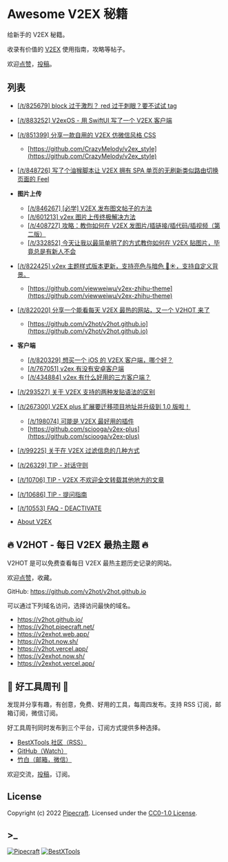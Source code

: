 # Awesome V2EX 秘籍

给新手的 V2EX 秘籍。

收录有价值的 [V2EX](https://www.v2ex.com/) 使用指南，攻略等帖子。

欢迎[点赞](https://github.com/v2hot/awesome-v2ex-tips)，[投稿](https://github.com/v2hot/awesome-v2ex-tips/issues)。

## 列表

- [[/t/825679] block 过于激烈？ red 过于刺眼？要不试试 tag](https://www.v2ex.com/t/825679)

- [[/t/883252] V2exOS - 用 SwiftUI 写了一个 V2EX 客户端](https://www.v2ex.com/t/883252)

- [[/t/851399] 分享一款自用的 V2EX 仿微信风格 CSS](https://www.v2ex.com/t/851399)

  - [https://github.com/CrazyMelody/v2ex_style](https://github.com/CrazyMelody/v2ex_style)

- [[/t/848726] 写了个油猴脚本让 V2EX 拥有 SPA 单页的无刷新类似路由切换页面的 Feel](https://www.v2ex.com/t/848726)

- **图片上传**

  - [[/t/846267] [必学] V2EX 发布图文帖子的方法](https://www.v2ex.com/t/846267)
  - [[/t/601213] v2ex 图片上传终极解决方法](https://www.v2ex.com/t/601213)
  - [[/t/408727] 攻略：教你如何在 V2EX 发图片/插链接/插代码/插视频（第二版）](https://www.v2ex.com/t/408727)
  - [[/t/332852] 今天让我以最简单明了的方式教你如何在 V2EX 贴图片，毕竟总是有新人不会](https://www.v2ex.com/t/332852)

- [[/t/822425] v2ex 主题样式版本更新，支持亮色与暗色 🌙☀️，支持自定义背景。](https://www.v2ex.com/t/822425)

  - [https://github.com/viewweiwu/v2ex-zhihu-theme](https://github.com/viewweiwu/v2ex-zhihu-theme)

- [[/t/822020] 分享一个能看每天 V2EX 最热的网站，又一个 V2HOT 来了](https://www.v2ex.com/t/822020)

  - [https://github.com/v2hot/v2hot.github.io](https://github.com/v2hot/v2hot.github.io)

- **客户端**

  - [[/t/820329] 想买一个 iOS 的 V2EX 客户端，哪个好？](https://www.v2ex.com/t/820329)
  - [[/t/767051] v2ex 有没有安卓客户端](https://www.v2ex.com/t/767051)
  - [[/t/434884] v2ex 有什么好用的三方客户端？](https://www.v2ex.com/t/434884)

- [[/t/293527] 关于 V2EX 支持的两种发贴语法的区别](https://www.v2ex.com/t/293527)

- [[/t/267300] V2EX plus 扩展要迁移项目地址并升级到 1.0 版啦！](https://www.v2ex.com/t/267300)

  - [[/t/198074] 可能是 V2EX 最好用的插件](https://www.v2ex.com/t/198074)
  - [https://github.com/sciooga/v2ex-plus](https://github.com/sciooga/v2ex-plus)

- [[/t/99225] 关于在 V2EX 过滤信息的几种方式](https://www.v2ex.com/t/99225)

- [[/t/26329] TIP - 对话守则](https://www.v2ex.com/t/26329)

- [[/t/10706] TIP - V2EX 不欢迎全文转载其他地方的文章](https://www.v2ex.com/t/10706)

- [[/t/10686] TIP - 提问指南](https://www.v2ex.com/t/10686)

- [[/t/10553] FAQ - DEACTIVATE](https://www.v2ex.com/t/10553)

- [About V2EX](https://www.v2ex.com/about)

## 🔥 V2HOT - 每日 V2EX 最热主题 🔥

V2HOT 是可以免费查看每日 V2EX 最热主题历史记录的网站。

欢迎[点赞](https://github.com/v2hot/v2hot.github.io)，收藏。

GitHub: <https://github.com/v2hot/v2hot.github.io>

可以通过下列域名访问，选择访问最快的域名。

- <https://v2hot.github.io/>
- <https://v2hot.pipecraft.net/>
- <https://v2exhot.web.app/>
- <https://v2hot.now.sh/>
- <https://v2hot.vercel.app/>
- <https://v2exhot.now.sh/>
- <https://v2exhot.vercel.app/>

## 🔧 好工具周刊 📩

发现并分享有趣，有创意，免费、好用的工具，每周四发布。支持 RSS 订阅，邮箱订阅，微信订阅。

好工具周刊同时发布到三个平台，订阅方式提供多种选择。

- [BestXTools 社区（RSS）](https://discuss-cn.bestxtools.com/t/weekly)
- [GitHub（Watch）](https://github.com/bestxtools/weekly-cn)
- [竹白（邮箱，微信）](https://bestxtools.zhubai.love/)

欢迎交流，[投稿](https://discuss-cn.bestxtools.com/d/8)，订阅。

## License

Copyright (c) 2022 [Pipecraft](https://www.pipecraft.net). Licensed under the [CC0-1.0 License](https://github.com/bestxtools/weekly-cn/blob/main/LICENSE).

## >\_

[![Pipecraft](https://img.shields.io/badge/site-pipecraft-brightgreen)](https://www.pipecraft.net)
[![BestXTools](https://img.shields.io/badge/site-bestxtools-brightgreen)](https://www.bestxtools.com)
